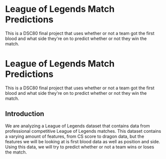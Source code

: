 # League of Legends Match Predictions
This is a DSC80 final project that uses whether or not a team got the first blood and what side they're on to predict whether or not they win the match.
# League of Legends Match Predictions
This is a DSC80 final project that uses whether or not a team got the first blood and what side they're on to predict whether or not they win the match.

## Introduction

We are analyzing a League of Legends dataset that contains data from professional competitive League of Legends matches. This dataset contains a varying amount of features, from CS score to dragon data, but the features we will be looking at is first blood data as well as position and side. 
<br> Using this data, we will try to predict whether or not a team wins or loses the match.

    
